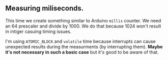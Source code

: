## Measuring miliseconds.

This time we create something similar to Arduino `millis` counter. We need an 64 prescaler and divide by 1000. We do that because 1024 won't result in intiger casuing timing issues.

I'm using `ATOMIC_BLOCK` and `volatile` time because interrupts can cause unexpected results during the measurments (by interrupting them). **Maybe it's not necessary in such a basic case** but it's good to be aware of that.